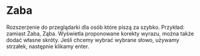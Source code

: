 # Zaba

Rozszerzenie do przeglądarki dla osób które piszą za szybko.
Przykład: zamiast Żaba, Ząba.
Wyświetla proponowane korekty wyrazu, można także dodać własne skróty.
Jeśli chcemy wybrać wybrane słowo, używamy strzałek, następnie klikamy enter.
